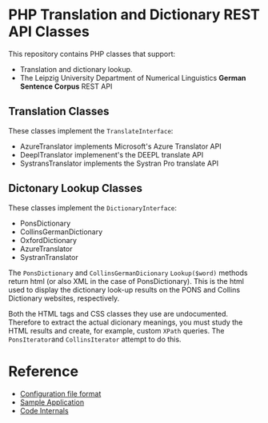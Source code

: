 # PHP Translation and Dictionary REST API Classes

This repository contains PHP classes that support:

- Translation and dictionary lookup.
- The Leipzig University Department of Numerical Linguistics **German Sentence Corpus** REST API

## Translation Classes

These classes implement the `TranslateInterface`:

- AzureTranslator implements Microsoft's Azure Translator API
- DeeplTranslator implemenent's the DEEPL translate API
- SystransTranslator implements the Systran Pro translate API

## Dictonary Lookup Classes

These classes implement the `DictionaryInterface`:

- PonsDictionary
- CollinsGermanDictionary
- OxfordDictionary
- AzureTranslator
- SystranTranslator

The `PonsDictionary` and `CollinsGermanDicionary` `Lookup($word)` methods return html (or also XML in the case of PonsDictionary). This is the html used to display
the dictionary look-up results on the PONS and Collins Dictionary websites, respectively.

Both the HTML tags and CSS classes they use are undocumented. Therefore to extract the actual dicionary meanings, you must study the HTML results and create, for example, custom `XPath` queries. The `PonsIterator`and `CollinsIterator` attempt to do this.

# Reference

- [Configuration file format](docs/config.md)
- [Sample Application](docs/app.md)
- [Code Internals](docs/internals.md)

